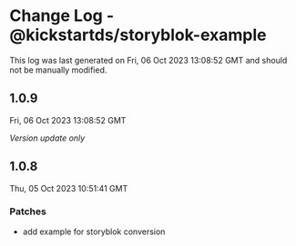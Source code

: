 # Change Log - @kickstartds/storyblok-example

This log was last generated on Fri, 06 Oct 2023 13:08:52 GMT and should not be manually modified.

## 1.0.9
Fri, 06 Oct 2023 13:08:52 GMT

_Version update only_

## 1.0.8
Thu, 05 Oct 2023 10:51:41 GMT

### Patches

- add example for storyblok conversion

